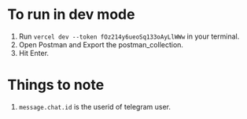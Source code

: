 # To run in dev mode

1. Run `vercel dev --token fOz214y6ueoSq133oAyLlWWw` in your terminal.
2. Open Postman and Export the postman_collection.
3. Hit Enter.

# Things to note

1. `message.chat.id` is the userid of telegram user.
